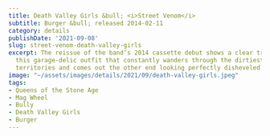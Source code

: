 ```yaml
---
title: Death Valley Girls &bull; <i>Street Venom</i>
subtitle: Burger &bull; released 2014-02-11
category: details
publishDate: '2021-09-08'
slug: street-venom-death-valley-girls
excerpt: The reissue of the band’s 2014 cassette debut shows a clear trajectory for
  this garage-delic outfit that constantly wanders through the dirtiest of musical
  territories and comes out the other end looking perfectly disheveled.
image: "~/assets/images/details/2021/09/death-valley-girls.jpeg"
tags:
- Queens of the Stone Age
- Mag Wheel
- Bully
- Death Valley Girls
- Burger
---
```



